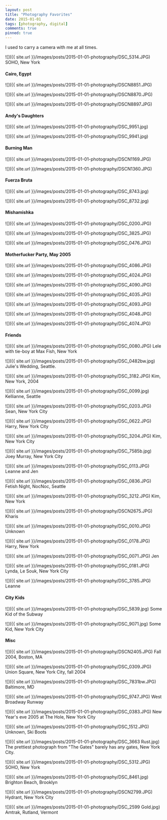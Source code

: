 ```yaml
---
layout: post
title: "Photography Favorites"
date: 2015-01-01
tags: [photography, digital]
comments: true
pinned: true
---
```

I used to carry a camera with me at all times.

![]({{ site.url }}/images/posts/2015-01-01-photography/DSC_5314.JPG)
SOHO, New York

#### Cairo, Egypt

![]({{ site.url }}/images/posts/2015-01-01-photography/DSCN8851.JPG)

![]({{ site.url }}/images/posts/2015-01-01-photography/DSCN8870.JPG)

![]({{ site.url }}/images/posts/2015-01-01-photography/DSCN8897.JPG)

#### Andy's Daughters

![]({{ site.url }}/images/posts/2015-01-01-photography/DSC_9951.jpg)

![]({{ site.url }}/images/posts/2015-01-01-photography/DSC_9941.jpg)

#### Burning Man

![]({{ site.url }}/images/posts/2015-01-01-photography/DSCN1169.JPG)

![]({{ site.url }}/images/posts/2015-01-01-photography/DSCN1360.JPG)

#### Fuerza Bruta

![]({{ site.url }}/images/posts/2015-01-01-photography/DSC_8743.jpg)

![]({{ site.url }}/images/posts/2015-01-01-photography/DSC_8732.jpg)

#### Mishamishka

![]({{ site.url }}/images/posts/2015-01-01-photography/DSC_0200.JPG)

![]({{ site.url }}/images/posts/2015-01-01-photography/DSC_3825.JPG)

![]({{ site.url }}/images/posts/2015-01-01-photography/DSC_0476.JPG)

#### Motherfucker Party, May 2005

![]({{ site.url }}/images/posts/2015-01-01-photography/DSC_4086.JPG)

![]({{ site.url }}/images/posts/2015-01-01-photography/DSC_4024.JPG)

![]({{ site.url }}/images/posts/2015-01-01-photography/DSC_4090.JPG)

![]({{ site.url }}/images/posts/2015-01-01-photography/DSC_4035.JPG)

![]({{ site.url }}/images/posts/2015-01-01-photography/DSC_4093.JPG)

![]({{ site.url }}/images/posts/2015-01-01-photography/DSC_4048.JPG)

![]({{ site.url }}/images/posts/2015-01-01-photography/DSC_4074.JPG)

#### Friends

![]({{ site.url }}/images/posts/2015-01-01-photography/DSC_0080.JPG)
Lele with tie-boy at Max Fish, New York

![]({{ site.url }}/images/posts/2015-01-01-photography/DSC_0482bw.jpg)
Julie's Wedding, Seattle.

![]({{ site.url }}/images/posts/2015-01-01-photography/DSC_3182.JPG)
Kim, New York, 2004

![]({{ site.url }}/images/posts/2015-01-01-photography/DSC_0099.jpg)
Kellianne, Seattle

![]({{ site.url }}/images/posts/2015-01-01-photography/DSC_0203.JPG)
Sean, New York City

![]({{ site.url }}/images/posts/2015-01-01-photography/DSC_0622.JPG)
Harry, New York City

![]({{ site.url }}/images/posts/2015-01-01-photography/DSC_3204.JPG)
Kim, New York City

![]({{ site.url }}/images/posts/2015-01-01-photography/DSC_7585b.jpg)
Joey Murray, New York City

![]({{ site.url }}/images/posts/2015-01-01-photography/DSC_0113.JPG)
Leanne and Jen

![]({{ site.url }}/images/posts/2015-01-01-photography/DSC_0836.JPG)
Fetish Night, NocNoc, Seattle

![]({{ site.url }}/images/posts/2015-01-01-photography/DSC_3212.JPG)
Kim, New York

![]({{ site.url }}/images/posts/2015-01-01-photography/DSCN2675.JPG)
Kharis

![]({{ site.url }}/images/posts/2015-01-01-photography/DSC_0010.JPG)
Unknown

![]({{ site.url }}/images/posts/2015-01-01-photography/DSC_0178.JPG)
Harry, New York

![]({{ site.url }}/images/posts/2015-01-01-photography/DSC_0071.JPG)
Jen

![]({{ site.url }}/images/posts/2015-01-01-photography/DSC_0181.JPG)
Lynda, Le Souk, New York City

![]({{ site.url }}/images/posts/2015-01-01-photography/DSC_3785.JPG)
Leanne

#### City Kids

![]({{ site.url }}/images/posts/2015-01-01-photography/DSC_5839.jpg)
Some Kid of the Subway

![]({{ site.url }}/images/posts/2015-01-01-photography/DSC_9071.jpg)
Some Kid, New York City

#### Misc

![]({{ site.url }}/images/posts/2015-01-01-photography/DSCN2405.JPG)
Fall 2004, Boston, MA

![]({{ site.url }}/images/posts/2015-01-01-photography/DSC_0309.JPG)
Union Square, New York City, fall 2004

![]({{ site.url }}/images/posts/2015-01-01-photography/DSC_7831bw.JPG)
Baltimore, MD

![]({{ site.url }}/images/posts/2015-01-01-photography/DSC_9747.JPG)
West Broadway Runway

![]({{ site.url }}/images/posts/2015-01-01-photography/DSC_0383.JPG)
New Year's eve 2005 at The Hole, New York City

![]({{ site.url }}/images/posts/2015-01-01-photography/DSC_1512.JPG)
Unknown, Ski Boots

![]({{ site.url }}/images/posts/2015-01-01-photography/DSC_3663 Rust.jpg)
The prettiest photograph from "The Gates" barely has any gates, New York City.

![]({{ site.url }}/images/posts/2015-01-01-photography/DSC_5312.JPG)
SOHO, New York

![]({{ site.url }}/images/posts/2015-01-01-photography/DSC_8461.jpg)
Brighton Beach, Brooklyn

![]({{ site.url }}/images/posts/2015-01-01-photography/DSCN2799.JPG)
Hydrant, New York City

![]({{ site.url }}/images/posts/2015-01-01-photography/DSC_2599 Gold.jpg)
Amtrak, Rutland, Vermont
